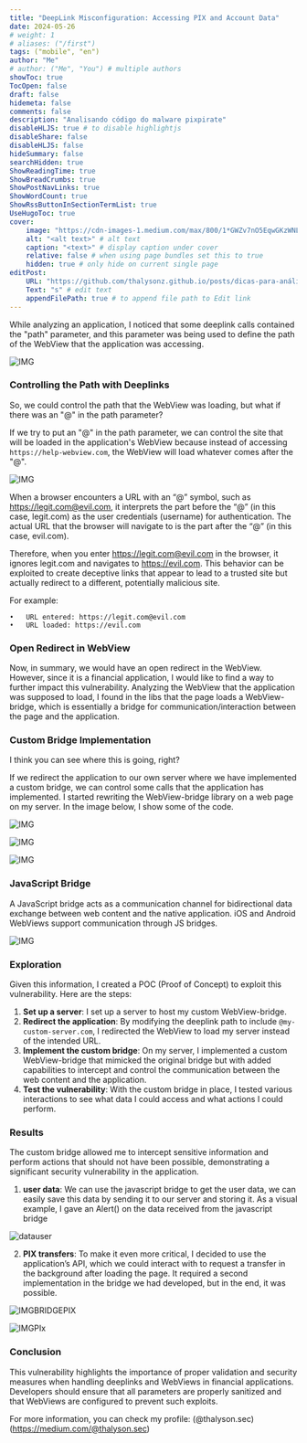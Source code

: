 ```yaml
---
title: "DeepLink Misconfiguration: Accessing PIX and Account Data"
date: 2024-05-26
# weight: 1
# aliases: ("/first")
tags: ("mobile", "en")
author: "Me"
# author: ("Me", "You") # multiple authors
showToc: true
TocOpen: false
draft: false
hidemeta: false
comments: false
description: "Analisando código do malware pixpirate"
disableHLJS: true # to disable highlightjs
disableShare: false
disableHLJS: false
hideSummary: false
searchHidden: true
ShowReadingTime: true
ShowBreadCrumbs: true
ShowPostNavLinks: true
ShowWordCount: true
ShowRssButtonInSectionTermList: true
UseHugoToc: true
cover:
    image: "https://cdn-images-1.medium.com/max/800/1*GWZv7nO5EqwGKzWNLJCJ8Q.jpeg" # image path/url
    alt: "<alt text>" # alt text
    caption: "<text>" # display caption under cover
    relative: false # when using page bundles set this to true
    hidden: true # only hide on current single page
editPost:
    URL: "https://github.com/thalysonz.github.io/posts/dicas-para-análise-de-código-obfuscado"
    Text: "s" # edit text
    appendFilePath: true # to append file path to Edit link
---
```


While analyzing an application, I noticed that some deeplink calls contained the "path" parameter, and this parameter was being used to define the path of the WebView that the application was accessing.

![IMG](https://miro.medium.com/v2/resize:fit:1400/format:webp/1*wWBYh7-N0u06U4IYV_XyVQ.png)



### Controlling the Path with Deeplinks

So, we could control the path that the WebView was loading, but what if there was an "@" in the path parameter?

If we try to put an "@" in the path parameter, we can control the site that will be loaded in the application's WebView because instead of accessing `https://help-webview.com`, the WebView will load whatever comes after the "@".

![IMG](https://miro.medium.com/v2/resize:fit:1400/format:webp/1*zCwIgHCFhgCyZrNTB93WTw.png)


When a browser encounters a URL with an “@” symbol, such as https://legit.com@evil.com, it interprets the part before the “@” (in this case, legit.com) as the user credentials (username) for authentication. The actual URL that the browser will navigate to is the part after the “@” (in this case, evil.com).

Therefore, when you enter https://legit.com@evil.com in the browser, it ignores legit.com and navigates to https://evil.com. This behavior can be exploited to create deceptive links that appear to lead to a trusted site but actually redirect to a different, potentially malicious site.

For example:

	•	URL entered: https://legit.com@evil.com
	•	URL loaded: https://evil.com

### Open Redirect in WebView

Now, in summary, we would have an open redirect in the WebView. However, since it is a financial application, I would like to find a way to further impact this vulnerability. Analyzing the WebView that the application was supposed to load, I found in the libs that the page loads a WebView-bridge, which is essentially a bridge for communication/interaction between the page and the application.

### Custom Bridge Implementation

I think you can see where this is going, right?

If we redirect the application to our own server where we have implemented a custom bridge, we can control some calls that the application has implemented. I started rewriting the WebView-bridge library on a web page on my server. In the image below, I show some of the code.

![IMG](https://miro.medium.com/v2/resize:fit:618/format:webp/1*pAOWIGpdpNeQ5Eget6jAKA.png)

![IMG](https://miro.medium.com/v2/resize:fit:1240/format:webp/1*feK2kZoKJio5EcbxtLl_aQ.png)

![IMG](https://miro.medium.com/v2/resize:fit:718/format:webp/1*Z5-iW2sJQt4DjQOqCNkaAg.png)

### JavaScript Bridge

A JavaScript bridge acts as a communication channel for bidirectional data exchange between web content and the native application. iOS and Android WebViews support communication through JS bridges.


![IMG](https://terra-1-g.djicdn.com/71a7d383e71a4fb8887a310eb746b47f/cloudapi/V1.1/JSBridge%20%E4%BB%8B%E7%BB%8D%E5%9B%BEen.png)


### Exploration

Given this information, I created a POC (Proof of Concept) to exploit this vulnerability. Here are the steps:

1. **Set up a server**: I set up a server to host my custom WebView-bridge.
2. **Redirect the application**: By modifying the deeplink path to include `@my-custom-server.com`, I redirected the WebView to load my server instead of the intended URL.
3. **Implement the custom bridge**: On my server, I implemented a custom WebView-bridge that mimicked the original bridge but with added capabilities to intercept and control the communication between the web content and the application.
4. **Test the vulnerability**: With the custom bridge in place, I tested various interactions to see what data I could access and what actions I could perform.

### Results

The custom bridge allowed me to intercept sensitive information and perform actions that should not have been possible, demonstrating a significant security vulnerability in the application.

1. **user data**: We can use the javascript bridge to get the user data, we can easily save this data by sending it to our server and storing it. As a visual example, I gave an Alert() on the data received from the javascript bridge

![datauser](https://miro.medium.com/v2/resize:fit:530/format:webp/1*o0pZjce0sTO-OYlmLLS4AA.png)

2. **PIX transfers**: To make it even more critical, I decided to use the application’s API, which we could interact with to request a transfer in the background after loading the page. It required a second implementation in the bridge we had developed, but in the end, it was possible.

![IMGBRIDGEPIX](https://miro.medium.com/v2/resize:fit:778/format:webp/1*3lX02Y_UweJ-AjzR8dGqtQ.png)

![IMGPIx](https://miro.medium.com/v2/resize:fit:788/format:webp/1*VYMt3s7VyAA3Kq52F5idgQ.png)

### Conclusion

This vulnerability highlights the importance of proper validation and security measures when handling deeplinks and WebViews in financial applications. Developers should ensure that all parameters are properly sanitized and that WebViews are configured to prevent such exploits.

For more information, you can check my profile: (@thalyson.sec)(https://medium.com/@thalyson.sec)
